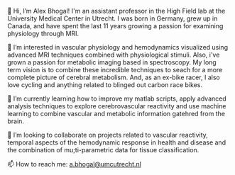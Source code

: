 👋 Hi, I’m Alex Bhogal! I'm an assistant professor in the High Field lab at the University Medical Center in Utrecht. I was born in Germany, grew up in Canada, and have spent the last 11 years growing a passion for examining physiology through MRI.

👀 I’m interested in vascular physiology and hemodynamics visualized using advanced MRI techniques combined with physiological stimuli. Also, i've grown a passion for metabolic imaging based in spectroscopy. My long term vision is to combine these incredible techniques to seach for a more complete picture of cerebral metabolism. And, as an ex-bike racer, I also love cycling and anything related to blinged out carbon race bikes.

🌱 I’m currently learning how to improve my matlab scripts, apply advanced analysis techniques to explore cerebrovascular reactivity and use machine learning to combine vascular and metabolic information gatehred from the brain.

💞️ I’m looking to collaborate on projects related to vascular reactivity, temporal aspects of the hemodynamic response in health and disease and the combination of mu;ti-parametric data for tissue classification.

📫 How to reach me: a.bhogal@umcutrecht.nl

<!---
abhogal-lab/abhogal-lab is a ✨ special ✨ repository because its `README.md` (this file) appears on your GitHub profile.
You can click the Preview link to take a look at your changes.
--->
